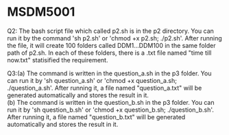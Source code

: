 # MSDM5001

Q2: The bash script file which called p2.sh is in the p2 directory. You can run it by the command 'sh p2.sh' or 'chmod +x p2.sh; ./p2.sh'.
    After running the file, it will create 100 folders called DDM1...DDM100 in the same folder path of p2.sh. In each of these folders, there is a .txt file
    named "time till now.txt" statisified the requirement.
    
Q3:(a) The command is written in the question_a.sh in the p3 folder. You can run it by 'sh question_a.sh' or 'chmod +x question_a.sh; ./question_a.sh'. After running it, 
       a file named "question_a.txt" will be generated automatically and stores the result in it.                                     
   (b) The command is written in the question_b.sh in the p3 folder. You can run it by 'sh question_b.sh' or 'chmod +x question_b.sh; ./question_b.sh'. After running it, 
       a file named "question_b.txt" will be generated automatically and stores the result in it. 
